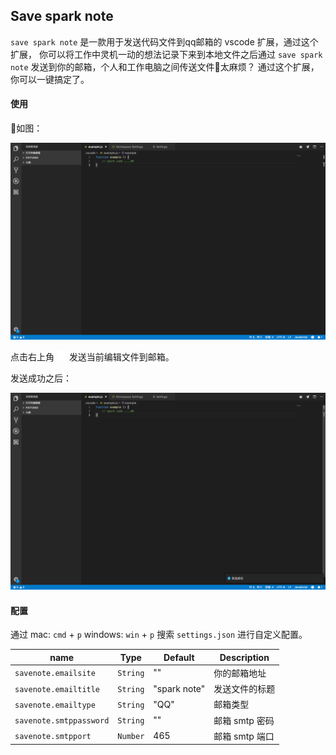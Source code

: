 ## Save spark note

`save spark note` 是一款用于发送代码文件到qq邮箱的 vscode 扩展，通过这个扩展， 你可以将工作中灵机一动的想法记录下来到本地文件之后通过 `save spark note` 发送到你的邮箱，个人和工作电脑之间传送文件太麻烦？ 通过这个扩展， 你可以一键搞定了。

#### 使用

如图：

![display](static/display.png)

点击右上角 ![send](icon/darkSend.png) 发送当前编辑文件到邮箱。

发送成功之后：

![send](static/send.png)

#### 配置
通过 mac: `cmd` + `p`  windows: `win` + `p`  搜索  `settings.json` 进行自定义配置。

| name                    | Type     | Default      | Description    |
| ----------------------- | -------- | ------------ | -------------- |
| `savenote.emailsite`    | `String` | ""           | 你的邮箱地址   |
| `savenote.emailtitle`   | `String` | "spark note" | 发送文件的标题 |
| `savenote.emailtype`    | `String` | "QQ"         | 邮箱类型       |
| `savenote.smtppassword` | `String` | ""           | 邮箱 smtp 密码 |
| `savenote.smtpport`     | `Number` | 465          | 邮箱 smtp 端口 |

